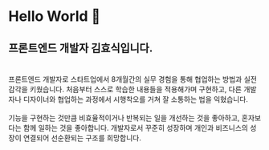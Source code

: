 # <div>Hello World 👋</div>
## <p>프론트엔드 개발자 김효식입니다.</p>
<br/>
<div>프론트엔드 개발자로 스타트업에서 8개월간의 실무 경험을 통해 협업하는 방법과 실전 감각을 키웠습니다. 처음부터 스스로 학습한 내용들을 적용해가며 구현하고, 다른 개발자나 디자이너와 협업하는 과정에서 시행착오를 거쳐 잘 소통하는 법을 익혔습니다.
<br /><br />
기능을 구현하는 것만큼 비효율적이거나 반복되는 일을 개선하는 것을 좋아하고, 혼자보다는 함께 일하는 것을 좋아합니다. 개발자로서 꾸준히 성장하며 개인과 비즈니스의 성장이 연결되어 선순환되는 구조를 희망합니다.</div>
<br />

<!-- <div align=center>
- 언제나 다양한 가능성을 살피며, 유연한 사고를 지닌 프론트엔드 개발자 김효식입니다. 🙏 <br/>
- Framework가 아닌 JavaScript의 원리를 잘 이해하려고 합니다. ⚡ <br/>
- 호기심을 가지고 새로운 기술을 알아가는 것을 겁내지 않습니다. 💨 <br/>
- 좋은 아웃풋은 팀원들과의 꾸준한 소통에서 나온다고 생각합니다. 👍 <br/>
- 더 나은 서비스를 위해 사용하기 적합한 UI/UX를 고민합니다.💬 <br/> 
</div> -->

<!--
**h-sick/h-sick** is a ✨ _special_ ✨ repository because its `README.md` (this file) appears on your GitHub profile.

Here are some ideas to get you started:

- 🔭 I’m currently working on ...
- 🌱 I’m currently learning ...
- 👯 I’m looking to collaborate on ...
- 🤔 I’m looking for help with ...
- 💬 Ask me about ...
- 📫 How to reach me: ...
- 😄 Pronouns: ...
- ⚡ Fun fact: ...
-->

